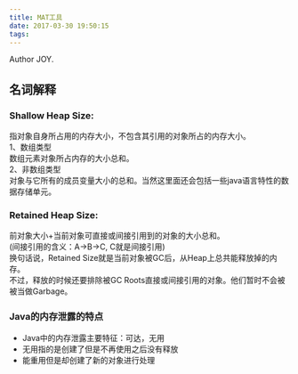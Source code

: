 ```yaml
---
title: MAT工具
date: 2017-03-30 19:50:15
tags:
---
```


Author JOY.
<!-- excerpt -->

## 名词解释
### Shallow Heap Size:   
指对象自身所占用的内存大小，不包含其引用的对象所占的内存大小。   
1、数组类型   
数组元素对象所占内存的大小总和。   
2、非数组类型   
对象与它所有的成员变量大小的总和。当然这里面还会包括一些java语言特性的数据存储单元。   

### Retained Heap Size:

前对象大小+当前对象可直接或间接引用到的对象的大小总和。   
(间接引用的含义：A->B->C, C就是间接引用)    
换句话说，Retained Size就是当前对象被GC后，从Heap上总共能释放掉的内存。    
不过，释放的时候还要排除被GC Roots直接或间接引用的对象。他们暂时不会被被当做Garbage。

### Java的内存泄露的特点   
* Java中的内存泄露主要特征：可达，无用
* 无用指的是创建了但是不再使用之后没有释放
* 能重用但是却创建了新的对象进行处理
